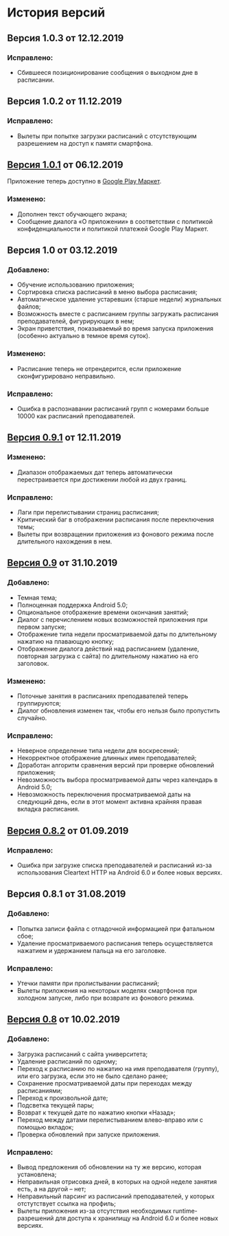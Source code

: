 # История версий

## Версия 1.0.3 от 12.12.2019
### Исправлено:
- Сбившееся позиционирование сообщения о выходном дне в расписании.

## Версия 1.0.2 от 11.12.2019
### Исправлено:
- Вылеты при попытке загрузки расписаний с отсутствующим разрешением на доступ к памяти смартфона.

## [Версия 1.0.1](https://github.com/shults-s/SmtuSchedule/releases/tag/1.0.1) от 06.12.2019

Приложение теперь доступно в [Google Play Маркет](https://play.google.com/store/apps/details?id=shults.smtuschedule).

### Изменено:
- Дополнен текст обучающего экрана;
- Сообщение диалога «О приложении» в соответствии с политикой конфиденциальности и политикой платежей Google Play Маркет.

## Версия 1.0 от 03.12.2019
### Добавлено:
- Обучение использованию приложения;
- Сортировка списка расписаний в меню выбора расписания;
- Автоматическое удаление устаревших (старше недели) журнальных файлов;
- Возможность вместе с расписанием группы загружать расписания преподавателей, фигурирующих в нем;
- Экран приветствия, показываемый во время запуска приложения (особенно актуально в темное время суток).

### Изменено:
- Расписание теперь не отрендерится, если приложение сконфигурировано неправильно.

### Исправлено:
- Ошибка в распознавании расписаний групп с номерами больше 10000 как расписаний преподавателей.

## [Версия 0.9.1](https://github.com/shults-s/SmtuSchedule/releases/tag/0.9.1) от 12.11.2019
### Изменено:
- Диапазон отображаемых дат теперь автоматически перестраивается при достижении любой из двух границ.

### Исправлено:
- Лаги при перелистывании страниц расписания;
- Критический баг в отображении расписания после переключения темы;
- Вылеты при возвращении приложения из фонового режима после длительного нахождения в нем.

## [Версия 0.9](https://github.com/shults-s/SmtuSchedule/releases/tag/0.9) от 31.10.2019
### Добавлено:
- Темная тема;
- Полноценная поддержка Android 5.0;
- Опциональное отображение времени окончания занятий;
- Диалог с перечислением новых возможностей приложения при первом запуске;
- Отображение типа недели просматриваемой даты по длительному нажатию на плавающую кнопку;
- Отображение диалога действий над расписанием (удаление, повторная загрузка с сайта) по длительному нажатию на его заголовок.

### Изменено:
- Поточные занятия в расписаниях преподавателей теперь группируются;
- Диалог обновления изменен так, чтобы его нельзя было пропустить случайно.

### Исправлено:
- Неверное определение типа недели для воскресений;
- Некорректное отображение длинных имен преподавателей;
- Доработан алгоритм сравнения версий при проверке обновлений приложения;
- Невозможность выбора просматриваемой даты через календарь в Android 5.0;
- Невозможность переключения просматриваемой даты на следующий день, если в этот момент активна крайняя правая вкладка расписания.

## [Версия 0.8.2](https://github.com/shults-s/SmtuSchedule/releases/tag/0.8.2) от 01.09.2019
### Исправлено:
- Ошибка при загрузке списка преподавателей и расписаний из-за использования Cleartext HTTP на Android 6.0 и более новых версиях.

## Версия 0.8.1 от 31.08.2019
### Добавлено:
- Попытка записи файла с отладочной информацией при фатальном сбое;
- Удаление просматриваемого расписания теперь осуществляется нажатием и удержанием пальца на его заголовке.

### Исправлено:
- Утечки памяти при пролистывании расписаний;
- Вылеты приложения на некоторых моделях смартфонов при холодном запуске, либо при возврате из фонового режима.

## [Версия 0.8](https://github.com/shults-s/SmtuSchedule/releases/tag/0.8) от 10.02.2019
### Добавлено:
- Загрузка расписаний с сайта университета;
- Удаление расписаний по одному;
- Переход к расписанию по нажатию на имя преподавателя (группу), или его загрузка, если это не было сделано ранее;
- Сохранение просматриваемой даты при переходах между расписаниями;
- Переход к произвольной дате;
- Подсветка текущей пары;
- Возврат к текущей дате по нажатию кнопки «Назад»;
- Переход между датами перелистыванием влево-вправо или с помощью вкладок;
- Проверка обновлений при запуске приложения.

### Исправлено:
- Вывод предложения об обновлении на ту же версию, которая установлена;
- Неправильная отрисовка дней, в которых на одной неделе занятия есть, а на другой – нет;
- Неправильный парсинг из расписаний преподавателей, у которых отстутствует ссылка на профиль;
- Вылеты приложения из-за отсутствия необходимых runtime-разрешений для доступа к хранилищу на Android 6.0 и более новых версиях.
